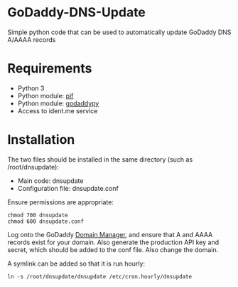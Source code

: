 # GoDaddy-DNS-Update
Simple python code that can be used to automatically update GoDaddy DNS A/AAAA records

# Requirements

- Python 3
- Python module: [pif](https://pypi.python.org/pypi/pif/0.8.2)
- Python module: [godaddypy](https://pypi.python.org/pypi/GoDaddyPy)
- Access to ident.me service

# Installation

The two files should be installed in the same directory (such as /root/dnsupdate):

- Main code: dnsupdate
- Configuration file: dnsupdate.conf

Ensure permissions are appropriate:

```
chmod 700 dnsupdate
chmod 600 dnsupdate.conf
```

Log onto the GoDaddy [Domain Manager](), and ensure that A and AAAA records exist for your domain. Also generate the production API key and secret, which should be added to the conf file. Also change the domain.

A symlink can be added so that it is run hourly:

`ln -s /root/dnsupdate/dnsupdate /etc/cron.hourly/dnsupdate`
